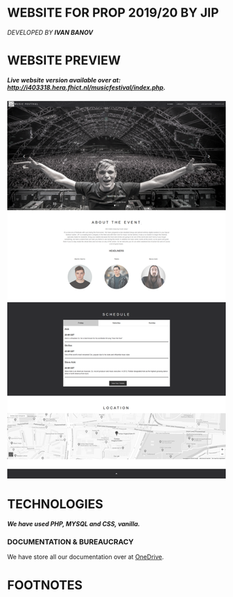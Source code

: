 # WEBSITE FOR PROP 2019/20 BY JIP
###### *DEVELOPED BY __IVAN BANOV__*

# WEBSITE PREVIEW
##### Live website version available over at: http://i403318.hera.fhict.nl/musicfestival/index.php.
![Website Preview Jan 2020](https://github.com/RealSnowKid/ProP-Website/blob/master/Website_Pic.png "Website Peview")

# TECHNOLOGIES
##### We have used PHP, MYSQL and CSS, vanilla.

### DOCUMENTATION & BUREAUCRACY
We have store all our documentation over at [OneDrive](https://stichtingfontys-my.sharepoint.com/personal/403318_student_fontys_nl/_layouts/15/onedrive.aspx?id=%2Fpersonal%2F403318%5Fstudent%5Ffontys%5Fnl%2FDocuments%2FPROP).

# FOOTNOTES

